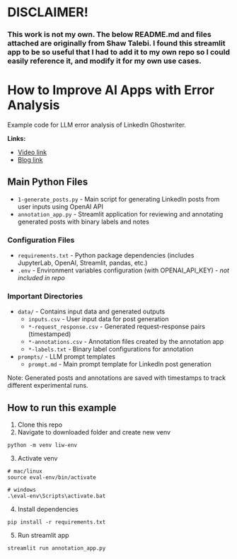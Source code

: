 # DISCLAIMER!
### This work is not my own. The below README.md and files attached are originally from Shaw Talebi. I found this streamlit app to be so useful that I had to add it to my own repo so I could easily reference it, and modify it for my own use cases. 

# How to Improve AI Apps with Error Analysis
Example code for LLM error analysis of LinkedIn Ghostwriter.

**Links:**
- [Video link](https://youtu.be/982V2ituTdc)
- [Blog link](https://shawhin.medium.com/how-to-improve-ai-apps-with-error-analysis-4af5f163a1d1)

## Main Python Files
- `1-generate_posts.py` - Main script for generating LinkedIn posts from user inputs using OpenAI API
- `annotation_app.py` - Streamlit application for reviewing and annotating generated posts with binary labels and notes

### Configuration Files
- `requirements.txt` - Python package dependencies (includes JupyterLab, OpenAI, Streamlit, pandas, etc.)
- `.env` - Environment variables configuration (with OPENAI_API_KEY) - *not included in repo*

### Important Directories
- `data/` - Contains input data and generated outputs
  - `inputs.csv` - User input data for post generation
  - `*-request_response.csv` - Generated request-response pairs (timestamped)
  - `*-annotations.csv` - Annotation files created by the annotation app
  - `*-labels.txt` - Binary label configurations for annotation
- `prompts/` - LLM prompt templates
  - `prompt.md` - Main prompt template for LinkedIn post generation

Note: Generated posts and annotations are saved with timestamps to track different experimental runs.

## How to run this example

1. Clone this repo
2. Navigate to downloaded folder and create new venv
```
python -m venv liw-env
```
3. Activate venv
```
# mac/linux
source eval-env/bin/activate

# windows
.\eval-env\Scripts\activate.bat
```
4. Install dependencies
```
pip install -r requirements.txt
```
5. Run streamlit app
```
streamlit run annotation_app.py
```